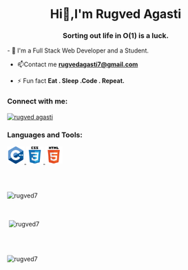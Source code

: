
<h1 align="center">Hi👋,I'm Rugved Agasti</h1>
<h3 align="center">Sorting out life in O(1) is a luck.</h3>
- 🌱 I'm a Full Stack Web Developer and a Student. 

- 📫Contact me **rugvedagasti7@gmail.com**

- ⚡ Fun fact **Eat . Sleep .Code . Repeat.**

<h3 align="left">Connect with me:</h3>
<p align="left">
<a href="https://www.linkedin.com/in/rugved-agasti-09350121b/" target="_blank"><img align="center" src="https://raw.githubusercontent.com/rahuldkjain/github-profile-readme-generator/master/src/images/icons/Social/linked-in-alt.svg" alt="rugved agasti" height="30" width="40" /></a>
  
 
</p>

<h3 align="left">Languages and Tools:</h3>
<p align="left"> <a href="https://www.w3schools.com/cpp/" target="_blank" rel="noreferrer"> <img src="https://raw.githubusercontent.com/devicons/devicon/master/icons/cplusplus/cplusplus-original.svg" alt="cplusplus" width="40" height="40"/> </a> <a href="https://www.w3schools.com/css/" target="_blank" rel="noreferrer"> <img src="https://raw.githubusercontent.com/devicons/devicon/master/icons/css3/css3-original-wordmark.svg" alt="css3" width="40" height="40"/> </a> <a href="https://www.w3.org/html/" target="_blank" rel="noreferrer"> <img src="https://raw.githubusercontent.com/devicons/devicon/master/icons/html5/html5-original-wordmark.svg" alt="html5" width="40" height="40"/> </a> 
</a> </p>
<br>
<br>
<p><img align="left" src="https://github-readme-stats.vercel.app/api/top-langs?username=rugved7&show_icons=true&locale=en&layout=compact" alt="rugved7" /></p>
<br>
<br>
<br>
<p>&nbsp;<img align="center" src="https://github-readme-stats.vercel.app/api?username=rugved7&show_icons=true&locale=en" alt="rugved7" /></p>
<br>
<br>
<p><img align="center" src="https://github-readme-streak-stats.herokuapp.com/?user=rugved7&" alt="rugved7" /></p>
